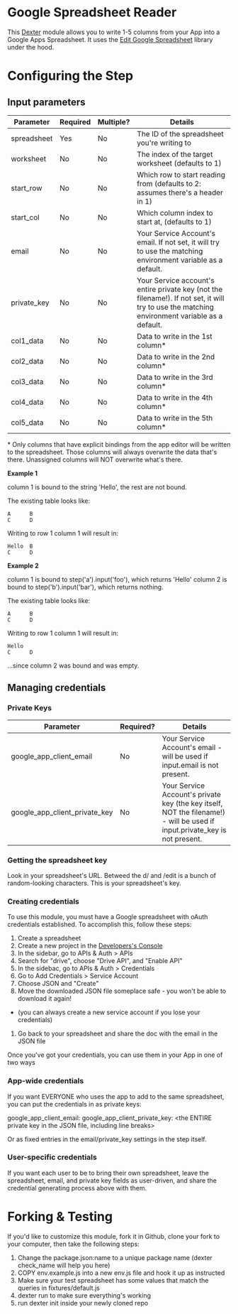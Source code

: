 # Google Spreadsheet Reader 

This [Dexter](http://rundexter.com) module allows you to write 1-5 
columns from your App into a Google Apps Spreadsheet.  It uses the 
[Edit Google Spreadsheet](https://github.com/jpillora/node-edit-google-spreadsheet) 
library under the hood.

# Configuring the Step

## Input parameters

Parameter|Required|Multiple?|Details
---------|--------|---------|-------
spreadsheet | Yes | No | The ID of the spreadsheet you're writing to
worksheet | No | No | The index of the target worksheet (defaults to 1)
start_row | No | No | Which row to start reading from (defaults to 2: assumes there's a header in 1)
start_col | No | No | Which column index to start at, (defaults to 1)
email | No | No | Your Service Account's email.  If not set, it will try to use the matching environment variable as a default.
private_key | No | No | Your Service account's entire private key (not the filename!).  If not set, it will try to use the matching environment variable as a default.
col1_data | No | No | Data to write in the 1st column* 
col2_data | No | No | Data to write in the 2nd column*
col3_data | No | No | Data to write in the 3rd column*
col4_data | No | No | Data to write in the 4th column*
col5_data | No | No | Data to write in the 5th column*

\* Only columns that have explicit bindings from the app editor will be
written to the spreadsheet.  Those columns will always overwrite the data
that's there.  Unassigned columns will NOT overwrite what's there.

**Example 1**

column 1 is bound to the string 'Hello', the rest are not bound.

The existing table looks like:

    A      B
    C      D

Writing to row 1 column 1 will result in:

    Hello  B
    C      D

**Example 2**

column 1 is bound to step('a').input('foo'), which returns 'Hello'
column 2 is bound to step('b').input('bar'), which returns nothing.

The existing table looks like:

    A      B
    C      D

Writing to row 1 column 1 will result in:

    Hello  
    C      D

...since column 2 was bound and was empty.

## Managing credentials

### Private Keys

Parameter|Required?|Details
---------|---------|-------
google_app_client_email | No | Your Service Account's email - will be used if input.email is not present.
google_app_client_private_key | No | Your Service Account's private key (the key itself, NOT the filename!) - will be used if input.private_key is not present.


### Getting the spreadsheet key

Look in your spreadsheet's URL. Betweed the d/ and /edit is a bunch
of random-looking characters.  This is your spreadsheet's key.

### Creating credentials

To use this module, you must have a Google spreadsheet with oAuth
credentials established.  To accomplish this, follow these steps:

1. Create a spreadsheet
1. Create a new project in the [Developers's Console](https://console.developers.google.com/project)
1. In the sidebar, go to APIs &amp; Auth &gt; APIs
1. Search for "drive", choose "Drive API", and "Enable API"
1. In the sidebac, go to APIs &amp; Auth &gt; Credentials
1. Go to Add Credentials &gt; Service Account
1. Choose JSON and "Create"
1. Move the downloaded JSON file someplace safe - you won't be able to download it again!
  * (you can always create a new service account if you lose your credentials)
1. Go back to your spreadsheet and share the doc with the email in the JSON file

Once you've got your credentials, you can use them in your App in one of two ways

### App-wide credentials

If you want EVERYONE who uses the app to add to the same spreadsheet, 
you can put the credentials in as private keys:

 google_app_client_email: <the email in the json file>
 google_app_client_private_key: <the ENTIRE private key in the JSON file, including line breaks>

Or as fixed entries in the email/private_key settings in the step itself.

### User-specific credentials

If you want each user to be to bring their own spreadsheet, leave the 
spreadsheet, email, and private key fields as user-driven, and share
the credential generating process above with them.

# Forking &amp; Testing
If you'd like to customize this module, fork it in Github, clone your
fork to your computer, then take the following steps:

1. Change the package.json:name to a unique package name (dexter check_name will help you here)
1. COPY env.example.js into a new env.js file and hook it up as instructed
1. Make sure your test spreadsheet has some values that match the queries in fixtures/default.js
1. dexter run to make sure everything's working
1. run dexter init inside your newly cloned repo

